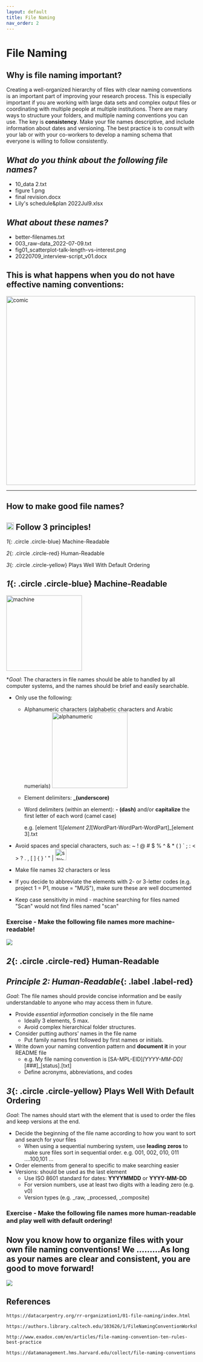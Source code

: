 ```yaml
---
layout: default
title: File Naming
nav_order: 2
---
```


# File Naming

## Why is file naming important?

Creating a well-organized hierarchy of files with clear naming conventions is an important part of improving your research process. This is especially important if you are working with large data sets and complex output files or coordinating with multiple people at multiple institutions. There are many ways to structure your folders, and multiple naming conventions you can use. The key is **consistency**. Make your file names descriptive, and include information about dates and versioning. The best practice is to consult with your lab or with your co-workers to develop a naming schema that everyone is willing to follow consistently.


## *What do you think about the following file names?*

- 10_data 2.txt
- figure 1.png
- final revision.docx
- Lily's schedule&plan 2022Jul9.xlsx

## *What about these names?*
- better-filenames.txt
- 003_raw-data_2022-07-09.txt
- fig01_scatterplot-talk-length-vs-interest.png
- 20220709_interview-script_v01.docx

## This is what happens when you do not have effective naming conventions:

<img src="figures/comic.gif" alt="comic" width="500"/>

---

## How to make good file names? 
## <img src="figures/thumbs-up.png" alt="good" width="20"/> Follow 3 principles! 
  

*1*{: .circle .circle-blue} Machine-Readable  

*2*{: .circle .circle-red} Human-Readable  

*3*{: .circle .circle-yellow} Plays Well With Default Ordering 

## *1*{: .circle .circle-blue} Machine-Readable 
<img src="figures/machine-reading.png" alt="machine" width="200"/>

**Goal*: The characters in file names should be able to handled by all computer systems, and the names should be brief and easily searchable. 

- Only use the following:

  - Alphanumeric characters (alphabetic characters and Arabic numerials)   <img src="figures/alphanumeric.png" alt="alphanumeric" width="200"/>

  - Element delimiters: **_(underscore)**
  
  - Word delimiters (within an element): **- (dash)** and/or **capitalize** the first letter of each word (camel case)

      e.g. [element 1]_[element 2]_[WordPart-WordPart-WordPart]_[element 3].txt

- Avoid spaces and special characters, such as: ~ ! @ # $ % ^ & * ( ) ` ; : < > ? . , [ ] { } ' " | <img src="figures/say-no.png" alt="say-no" width="30"/>

- Make file names 32 characters or less

- If you decide to abbreviate the elements with 2- or 3-letter codes (e.g. project 1 = P1, mouse = "MUS"), make sure these are well documented 

- Keep case sensitivity in mind - machine searching for files named "Scan" would not find files named "scan"

### Exercise - Make the following file names more machine-readable! 

![](figures/cakes-exmaple.jpeg)




## *2*{: .circle .circle-red} Human-Readable   

## *Principle 2: Human-Readable*{: .label .label-red}


*Goal*: The file names should provide concise information and be easily understandable to anyone who may access them in future.

- Provide *essential information* concisely in the file name
  - Ideally 3 elements, 5 max.
  - Avoid complex hierarchical folder structures.
- Consider putting authors' names in the file name
  - Put family names first followed by first names or initials.
- Write down your naming convention pattern and **document it** in your README file
  - e.g. My file naming convention is [SA-MPL-EID]_[YYYY-MM-DD]_[###]_[status].[txt]
  - Define acronyms, abbreviations, and codes


## *3*{: .circle .circle-yellow} Plays Well With Default Ordering 

*Goal*: The names should start with the element that is used to order the files and keep versions at the end.

- Decide the beginning of the file name according to how you want to sort and search for your files
  - When using a sequential numbering system, use **leading zeros** to make sure files sort in sequential order. e.g. 001, 002, 010, 011 ....100,101 ...
- Order elements from general to specific to make searching easier
- Versions: should be used as the last element
  - Use ISO 8601 standard for dates: **YYYYMMDD** or **YYYY-MM-DD** 
  - For version numbers, use at least two digits with a leading zero (e.g. v0)
  - Version types (e.g. _raw, _processed, _composite)

### Exercise - Make the following file names more human-readable and play well with default ordering!









## Now you know how to organize files with your own file naming conventions! We .........As long as your names are clear and consistent, you are good to move forward!

![](figures/folder-screenshot.jpeg)


## References

    https://datacarpentry.org/rr-organization1/01-file-naming/index.html

    https://authors.library.caltech.edu/103626/1/FileNamingConventionWorksheet_Caltech.pdf

    http://www.exadox.com/en/articles/file-naming-convention-ten-rules-best-practice

    https://datamanagement.hms.harvard.edu/collect/file-naming-conventions